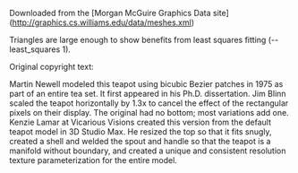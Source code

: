 Downloaded from the [Morgan McGuire Graphics Data site] (http://graphics.cs.williams.edu/data/meshes.xml)

Triangles are large enough to show benefits from least squares fitting (--least_squares 1).


Original copyright text:

Martin Newell modeled this teapot using bicubic Bezier patches in 1975
as part of an entire tea set. It first appeared in his
Ph.D. dissertation. Jim Blinn scaled the teapot horizontally by 1.3x
to cancel the effect of the rectangular pixels on their display. The
original had no bottom; most variations add one. Kenzie Lamar at
Vicarious Visions created this version from the default teapot model
in 3D Studio Max. He resized the top so that it fits snugly, created a
shell and welded the spout and handle so that the teapot is a manifold
without boundary, and created a unique and consistent resolution texture
parameterization for the entire model.
